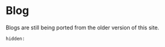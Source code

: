 # Blog

Blogs are still being ported from the older version of this site.


```{toctree}
hidden:

```
